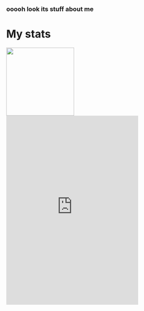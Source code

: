 ### ooooh look its stuff about me

<!--
**WalkerOfDarkness/WalkerOfDarkness** is a ✨ _special_ ✨ repository because its `README.md` (this file) appears on your GitHub profile.

Here are some ideas to get you started:

- 🔭 I’m currently working on ...
- 🌱 I’m currently learning ...
- 👯 I’m looking to collaborate on ...
- 🤔 I’m looking for help with ...
- 💬 Ask me about ...
- 📫 How to reach me: ...
- 😄 Pronouns: ...
- ⚡ Fun fact: ...
-->

# My stats
<img height="180em" src="https://github-readme-stats.vercel.app/api?username=WalkerOfDarkness&show_icons=true&hide_border=true&&count_private=true&include_all_commits=true&theme=dark" />


<!-- <a href="https://discord.gg/cutSU3gXgJ" target="blank"><img align="center" src="https://cdn.jsdelivr.net/npm/simple-icons@3.0.1/icons/discord.svg" alt="" height="30" width="40" /></a>
</p>
 -->
 
 <iframe src="https://discord.com/widget?id=922510520312033290&theme=dark" width="350" height="500" allowtransparency="true" frameborder="0" sandbox="allow-popups allow-popups-to-escape-sandbox allow-same-origin allow-scripts"></iframe>
